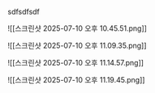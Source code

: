 sdfsdfsdf

![[스크린샷 2025-07-10 오후 10.45.51.png]]


![[스크린샷 2025-07-10 오후 11.09.35.png]]

![[스크린샷 2025-07-10 오후 11.14.57.png]]

![[스크린샷 2025-07-10 오후 11.19.45.png]]